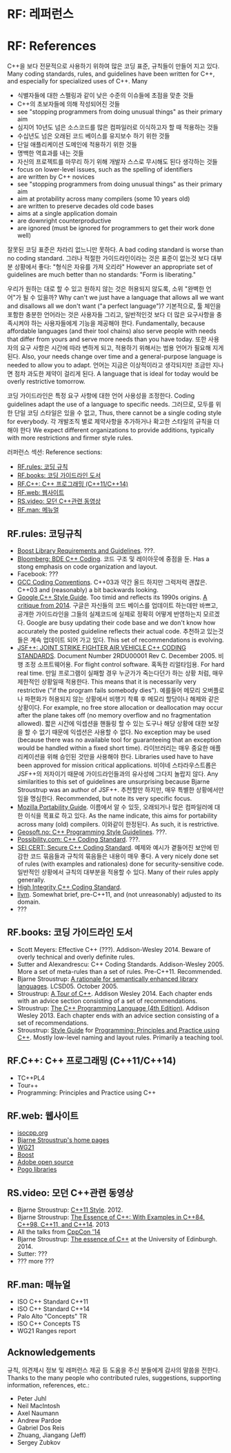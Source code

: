 # RF: 레퍼런스
# RF: References

C++을 보다 전문적으로 사용하기 위하여 많은 코딩 표준, 규칙들이 만들어 지고 있다.
Many coding standards, rules, and guidelines have been written for C++, and especially for specialized uses of C++.
Many

* 식별자들에 대한 스펠링과 같이 낮은 수준의 이슈들에 초점을 맞춘 것들
* C++의 초보자들에 의해 작성되어진 것들
* see "stopping programmers from doing unusual things" as their primary aim
* 심지어 10년도 넘은 소스코드를 많은 컴파일러로 이식하고자 할 때 적용하는 것들
* 수십년도 넘은 오래된 코드 베이스를 유지보수 하기 위한 것들
* 단일 애플리케이션 도메인에 적용하기 위한 것들
* 명백한 역효과를 내는 것들
* 자신의 프로젝트를 마무리 하기 위해 개발자 스스로 무시해도 된다 생각하는 것들
* focus on lower-level issues, such as the spelling of identifiers
* are written by C++ novices
* see "stopping programmers from doing unusual things" as their primary aim
* aim at protability across many compilers (some 10 years old)
* are written to preserve decades old code bases
* aims at a single application domain
* are downright counterproductive
* are ignored (must be ignored for programmers to get their work done well)

잘못된 코딩 표준은 차라리 없느니만 못하다.
A bad coding standard is worse than no coding standard.
그러나 적절한 가이드라인이라는 것은 표준이 없는것 보다 대부분 상황에서 좋다: "형식은 자유를 가져 오리라"
However an appropriate set of guidelines are much better than no standards: "Form is liberating."

우리가 원하는 대로 할 수 있고 원하지 않는 것은 허용되지 않도록, 소위 "완벽한 언어"가 될 수 있을까?
Why can't we just have a language that allows all we want and disallows all we don't want ("a perfect language")?
기본적으로, 툴 체인을 포함한 충분한 언어라는 것은 사용자들 그리고, 일반적인것 보다 더 많은 요구사항을 충족시켜야 하는 사용자들에게 기능을 제공해야 한다.
Fundamentally, because affordable languages (and their tool chains) also serve people with needs that differ from yours and serve more needs than you have today.
또한 사용자의 요구 사항은 시간에 따라 변하게 되고, 적용하기 위해서는 범용 언어가 필요해 지게 된다.
Also, your needs change over time and a general-purpose language is needed to allow you to adapt.
언어는 지금은 이상적이라고 생각되지만 조금만 지나면 점차 과도한 제약이 걸리게 된다.
A language that is ideal for today would be overly restrictive tomorrow.

코딩 가이드라인은 특정 요구 사항에 대한 언어 사용성을 조정한다.
Coding guidelines adapt the use of a language to specific needs.
그러므로, 모두를 위한 단일 코딩 스타일은 있을 수 없고,
Thus, there cannot be a single coding style for everybody.
각 개발조직 별로 제약사항을 추가하거나 확고한 스타일의 규칙을 더해야 한다
We expect different organizations to provide additions, typically with more restrictions and firmer style rules.

러퍼런스 섹션:
Reference sections:

* [RF.rules: 코딩 규칙](#SS-rules)
* [RF.books: 코딩 가이드라인 도서](#SS-books)
* [RF.C++: C++ 프로그래밍 (C++11/C++14)](#SS-C++)
* [RF.web: 웹사이트](#SS-web)
* [RS.video: 모던 C++관련 동영상](#SS-vid)
* [RF.man: 메뉴얼](#SS-man)


<a name="SS-rules"></a>
## RF.rules: 코딩규칙

* [Boost Library Requirements and Guidelines](http://www.boost.org/development/requirements.html").
???.
* [Bloomberg: BDE C++ Coding](https://raw.githubusercontent.com/wiki/bloomberg/bde/bdestds.pdf").
코드 구조 및 레이아웃에 중점을 둔.
Has a stong emphasis on code organization and layout.
* Facebook: ???
* [GCC Coding Conventions](https://gcc.gnu.org/codingconventions.html).
C++03과 약간 올드 하지만 그럭저럭 괜찮은.
C++03 and (reasonably) a bit backwards looking.
* [Google C++ Style Guide](http://google-styleguide.googlecode.com/svn/trunk/cppguide.html").
Too timid and reflects its 1990s origins.
[A critique from 2014](https://www.linkedin.com/pulse/20140503193653-3046051-why-google-style-guide-for-c-is-a-deal-breaker).
구글은 자신들의 코드 베이스를 업데이트 하는데만 바쁘고, 공개한 가이드라인을 그들의 실제코드에 실제로 정확히 어떻게 반영하는지 모르겠다.
Google are busy updating their code base and we don't know how accurately the posted guideline reflects their actual code.
추천하고 있는것들은 계속 업데이트 되어 가고 있다.
This set of recommendations is evolving.
* [JSF++: JOINT STRIKE FIGHTER AIR VEHICLE C++ CODING STANDARDS](http://www.stroustrup.com/JSF-AV-rules.pdf).
Document Number 2RDU00001 Rev C. December 2005.
비행 조정 소프트웨어용.
For flight control software.
혹독한 리얼타임용.
For hard real time.
만일 프로그램이 실패할 경우 누군가가 죽는다던가 하는 상황 처럼, 매우 제한적인 상황일때 적용한다.
This means that it is necessarily very restrictive ("if the program fails somebody dies").
예를들어 메모리 오버플로나 파편화가 허용되지 않는 상황에서 비행기 착륙 후 메모리 할당이나 해제와 같은 상황이다.
For example, no free store allocation or deallocation may occur after the plane takes off (no memory overflow and no fragmentation allowed).
짧은 시간에 익셉션을 핸들링 할 수 있는 도구나 해당 상황에 대한 보장을 할 수 없기 때문에 익셉션은 사용할 수 없다. 
No exception may be used (because there was no available tool for guaranteeing that an exception would be handled within a fixed short time).
라이브러리는 매우 중요한 애플리케이션을 위해 승인된 것만을 사용해야 한다.
Libraries used have to have been approved for mission critical applications.
비야네 스타라우스트롭은 JSF++의 저자이기 때문에 가이드라인들과의 유사성에 그다지 놀랍지 않다.
Any similarities to this set of guidelines are unsurprising because Bjarne Stroustrup was an author of JSF++.
추천할만 하지만, 매우 특별한 상황에서만 임을 명심한다.
Recommended, but note its very specific focus.
* [Mozilla Portability Guide](https://developer.mozilla.org/en-US/docs/Mozilla/C%2B%2B_Portability_Guide).
이름에서 알 수 있듯, 오래되거나 많은 컴파일러에 대한 이식을 목표로 하고 있다.
As the name indicate, this aims for portability across many (old) compilers.
이와같이 한정된다.
As such, it is restrictive.
* [Geosoft.no: C++ Programming Style Guidelines](http://geosoft.no/development/cppstyle.html).
???.
* [Possibility.com: C++ Coding Standard](http://www.possibility.com/Cpp/CppCodingStandard.html).
???.
* [SEI CERT: Secure C++ Coding Standard](https://www.securecoding.cert.org/confluence/pages/viewpage.action?pageId=637).
예제와 예시가 곁들어진 보안에 민감한 코드 묶음들과 규칙의 묶음들은 내용이 매우 좋다.
A very nicely done set of rules (with examples and rationales) done for security-sensitive code.
일반적인 상황에서 규칙의 대부분을 적용할 수 있다.
Many of their rules apply generally.
* [High Integrity C++ Coding Standard](http://www.codingstandard.com/).
* [llvm](http://llvm.org/docs/CodingStandards.html).
Somewhat brief, pre-C++11, and (not unreasonably) adjusted to its domain.
* ???


<a name="SS-books"></a>
## RF.books: 코딩 가이드라인 도서

* Scott Meyers: Effective C++ (???). Addison-Wesley 2014. Beware of overly technical and overly definite rules.
* Sutter and Alexandrescu: C++ Coding Standards. Addison-Wesley 2005. More a set of meta-rules than a set of rules. Pre-C++11. Recommended.
* <a name="BS2005"></a>
Bjarne Stroustrup: [A rationale for semantically enhanced library languages](http://www.stroustrup.com/SELLrationale.pdf).
LCSD05. October 2005.
* Stroustrup: [A Tour of C++](http://www.stroustrup.com/Tour.html).
Addison Wesley 2014.
Each chapter ends with an advice section consisting of a set of recommendations.
* Stroustrup: [The C++ Programming Language (4th Edition)](http://www.stroustrup.com/4th.html).
Addison Wesley 2013.
Each chapter ends with an advice section consisting of a set of recommendations.
* Stroustrup: [Style Guide](http://www.stroustrup.com/Programming/PPP-style.pdf)
for [Programming: Principles and Practice using C++](http://www.stroustrup.com/programming.html).
Mostly low-level naming and layout rules.
Primarily a teaching tool.


<a name="SS-C++"></a>
## RF.C++: C++ 프로그래밍 (C++11/C++14)

* TC++PL4
* Tour++
* Programming: Principles and Practice using C++


<a name="SS-web"></a>
## RF.web: 웹사이트

* [isocpp.org](http://www.isocpp.com)
* [Bjarne Stroustrup's home pages](http://www.stroustrup.com)
* [WG21](http://www.open-std.org/jtc1/sc22/wg21/)
* [Boost](http://www.boost.org)
* [Adobe open source](http://www.adobe.com/open-source.html)
* [Pogo libraries](http://pocoproject.org/)



<a name="SS-vid"></a>
## RS.video: 모던 C++관련 동영상

* Bjarne Stroustrup: [C++11 Style](http://channel9.msdn.com/Events/GoingNative/GoingNative-2012/Keynote-Bjarne-Stroustrup-Cpp11-Style). 2012.
* Bjarne Stroustrup: [The Essence of C++: With Examples in C++84, C++98, C++11, and C++14](http://channel9.msdn.com/Events/GoingNative/2013/Opening-Keynote-Bjarne-Stroustrup). 2013
* All the talks from [CppCon '14](https://isocpp.org/blog/2014/11/cppcon-videos-c9)
* Bjarne Stroustrup: [The essence of C++](https://www.youtube.com/watch?v=86xWVb4XIyE) at the University of Edinburgh. 2014.
* Sutter: ???
* ??? more ???


<a name="SS-man"></a>
## RF.man: 매뉴얼

* ISO C++ Standard C++11
* ISO C++ Standard C++14
* Palo Alto "Concepts" TR
* ISO C++ Concepts TS
* WG21 Ranges report
 
 
<a name="SS-ack"></a>
## Acknowledgements

규칙, 의견제시 정보 및 레퍼런스 제공 등 도움을 주신 분들에게 감사의 말씀을 전한다.
Thanks to the many people who contributed rules, suggestions, supporting information, references, etc.:

* Peter Juhl
* Neil MacIntosh
* Axel Naumann
* Andrew Pardoe
* Gabriel Dos Reis
* Zhuang, Jiangang (Jeff)
* Sergey Zubkov
